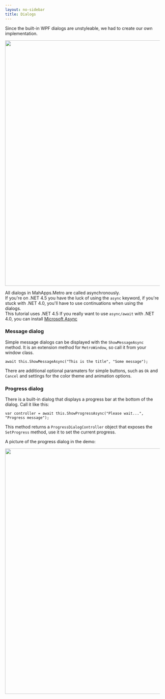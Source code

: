 ```yaml
---
layout: no-sidebar
title: Dialogs
---
```


Since the built-in WPF dialogs are unstyleable, we had to create our own implementation.

<img src="{{site.baseurl}}/images/dialog.png" style="width: 800px;"/>

All dialogs in MahApps.Metro are called asynchronously.  
If you're on .NET 4.5 you have the luck of using the `async` keyword, 
if you're stuck with .NET 4.0, you'll have to use continuations when using the dialogs.  
This tutorial uses .NET 4.5
If you really want to use `async/await` with .NET 4.0, you can install [Microsoft Async](http://www.nuget.org/packages/microsoft.bcl.async)

### Message dialog

Simple message dialogs can be displayed with the `ShowMessageAsync` method. It is an extension method for `MetroWindow`, so call it from your window class.

    await this.ShowMessageAsync("This is the title", "Some message");
    
There are additional optional paramaters for simple buttons, such as `Ok` and `Cancel` and settings for the color theme and animation options.

### Progress dialog

There is a built-in dialog that displays a progress bar at the bottom of the dialog. Call it like this:

    var controller = await this.ShowProgressAsync("Please wait...", "Progress message");
    
This method returns a `ProgressDialogController` object that exposes the `SetProgress` method, use it to set the current progress.

A picture of the progress dialog in the demo:

<img src="{{site.baseurl}}/images/progressdialog.png" style="width: 800px;"/>
